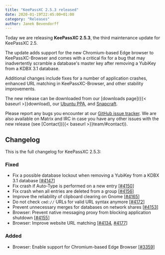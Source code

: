 ```yaml
---
title: "KeePassXC 2.5.3 released"
date: 2020-01-19T22:45:00+01:00
category: "Releases"
author: Janek Bevendorff
---
```


Today we are releasing **KeePassXC 2.5.3**, the third maintenance update for KeePassXC 2.5.

The update adds support for the new Chromium-based Edge browser to KeePassXC-Browser and comes
with a critical fix for a bug that may inadvertently scramble a database's master
key after removing a YubiKey from a KDBX 3.1 database.

<!--more-->

Additional changes include fixes for a number of application crashes, enhanced
URL matching in KeePassXC-Browser, and other stability improvements.

The new release can be downloaded from our
[downloads page]({{< baseurl >}}download), our
[Ubuntu PPA](https://launchpad.net/~phoerious/+archive/ubuntu/keepassxc/),
and [Snapcraft](https://snapcraft.io/keepassxc/).

Please report any bugs you encounter at our [GitHub issue tracker](https://github.com/keepassxreboot/keepassxc/issues).
We are also available on Matrix and IRC in case you have any other issues with the new release
(see [Contact]({{< baseurl >}}team/#contact)).

## Changelog

This is the full changelog for KeePassXC 2.5.3:

### Fixed

- Fix a possible database lockout when removing a YubiKey from a KDBX 3.1 database [[#4147](https://github.com/keepassxreboot/keepassxc/pull/4147)]
- Fix crash if Auto-Type is performed on a new entry [[#4150](https://github.com/keepassxreboot/keepassxc/pull/4150)]
- Fix crash when all entries are deleted from a group [[#4156](https://github.com/keepassxreboot/keepassxc/pull/4156)]
- Improve the reliability of clipboard clearing on Gnome [[#4165](https://github.com/keepassxreboot/keepassxc/pull/4165)]
- Do not check `cmd://` URLs for valid URL syntax anymore [[#4172](https://github.com/keepassxreboot/keepassxc/pull/4172)]
- Prevent unnecessary merges for databases on network shares [[#4153](https://github.com/keepassxreboot/keepassxc/pull/4153)]
- Browser: Prevent native messaging proxy from blocking application shutdown [[#4155](https://github.com/keepassxreboot/keepassxc/pull/4155)]
- Browser: Improve website URL matching [[#4134](https://github.com/keepassxreboot/keepassxc/pull/4134), [#4177](https://github.com/keepassxreboot/keepassxc/pull/4177)]

### Added

- Browser: Enable support for Chromium-based Edge Browser [[#3359](https://github.com/keepassxreboot/keepassxc/pull/3359)]
